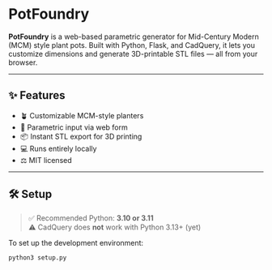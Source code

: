# PotFoundry

**PotFoundry** is a web-based parametric generator for Mid-Century Modern (MCM) style plant pots. Built with Python, Flask, and CadQuery, it lets you customize dimensions and generate 3D-printable STL files — all from your browser.

---

## ✨ Features

- 🪴 Customizable MCM-style planters
- 🧮 Parametric input via web form
- 📦 Instant STL export for 3D printing
- 💻 Runs entirely locally
- ⚖️ MIT licensed

---

## 🛠️ Setup

> ✅ Recommended Python: **3.10 or 3.11**  
> ⚠️ CadQuery does **not** work with Python 3.13+ (yet)

To set up the development environment:

```bash
python3 setup.py


